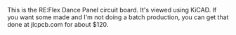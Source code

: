 This is the RE:Flex Dance Panel circuit board. It's viewed using KiCAD. If you want some made and I'm not doing a batch production, you can get that done at jlcpcb.com for about $120.
